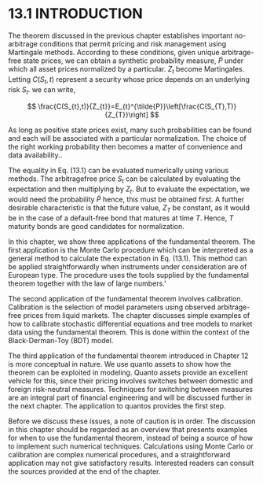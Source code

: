 # 13.1 INTRODUCTION  

The theorem discussed in the previous chapter establishes important no-arbitrage conditions that permit pricing and risk management using Martingale methods. According to these conditions, given unique arbitrage-free state prices, we can obtain a synthetic probability measure, $\tilde{P}$ under which all asset prices normalized by a particular. $Z_{t}$ become Martingales. Letting $C(S_{t},t)$ represent a security whose price depends on an underlying risk $S_{t}.$ we can write,  

$$
\frac{C(S_{t},t)}{Z_{t}}=E_{t}^{\tilde{P}}\left[\frac{C(S_{T},T)}{Z_{T}}\right]
$$  

As long as positive state prices exist, many such probabilities can be found and each will be associated with a particular normalization. The choice of the right working probability then becomes a matter of convenience and data availability..  

The equality in Eq. (13.1) can be evaluated numerically using various methods. The arbitragefree price $S_{t}$ can be calculated by evaluating the expectation and then multiplying by $Z_{t}.$ But to evaluate the expectation, we would need the probability $\tilde{P}$ hence, this must be obtained first. A further desirable characteristic is that the future value, $Z_{T}$ be constant, as it would be in the case of a default-free bond that matures at time $T.$ Hence, $T$ maturity bonds are good candidates for normalization.  

In this chapter, we show three applications of the fundamental theorem. The first application is the Monte Carlo procedure which can be interpreted as a general method to calculate the expectation in Eq. (13.1). This method can be applied straightforwardly when instruments under consideration are of European type. The procedure uses the tools supplied by the fundamental theorem together with the law of large numbers.'  

The second application of the fundamental theorem involves calibration. Calibration is the selection of model parameters using observed arbitrage-free prices from liquid markets. The chapter discusses simple examples of how to calibrate stochastic differential equations and tree models to market data using the fundamental theorem. This is done within the context of the Black-Derman-Toy (BDT) model.  

The third application of the fundamental theorem introduced in Chapter 12 is more conceptual in nature. We use quanto assets to show how the theorem can be exploited in modeling. Quanto assets provide an excellent vehicle for this, since their pricing involves switches between domestic and foreign risk-neutral measures. Techniques for switching between measures are an integral part of financial engineering and will be discussed further in the next chapter. The application to quantos provides the first step.  

Before we discuss these issues, a note of caution is in order. The discussion in this chapter should be regarded as an overview that presents examples for when to use the fundamental theorem, instead of being a source of how to implement such numerical techniques. Calculations using Monte Carlo or calibration are complex numerical procedures, and a straightforward application may not give satisfactory results. Interested readers can consult the sources provided at the end of the chapter.  
